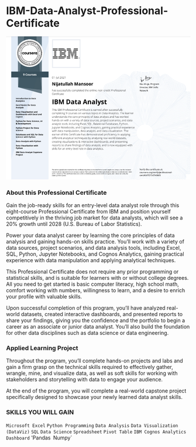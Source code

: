 # IBM-Data-Analyst-Professional-Certificate

![alt text](https://github.com/nijatullahmansoor/IBM-Data-Analyst-Professional-Certificate/blob/main/Certificate.PNG)


### About this Professional Certificate

Gain the job-ready skills for an entry-level data analyst role through this eight-course Professional Certificate from IBM and position yourself competitively in the thriving job market for data analysts, which will see a 20% growth until 2028 (U.S. Bureau of Labor Statistics).

Power your data analyst career by learning the core principles of data analysis and gaining hands-on skills practice. You’ll work with a variety of data sources, project scenarios, and data analysis tools, including Excel, SQL, Python, Jupyter Notebooks, and Cognos Analytics, gaining practical experience with data manipulation and applying analytical techniques.

This Professional Certificate does not require any prior programming or statistical skills, and is suitable for learners with or without college degrees. All you need to get started is basic computer literacy, high school math, comfort working with numbers, willingness to learn, and a desire to enrich your profile with valuable skills.

Upon successful completion of this program, you’ll have analyzed real-world datasets, created interactive dashboards, and presented reports to share your findings, giving you the confidence and the portfolio to begin a career as an associate or junior data analyst. You’ll also build the foundation for other data disciplines such as data science or data engineering.


### Applied Learning Project
Throughout the program, you’ll complete hands-on projects and labs and gain a firm grasp on the technical skills required to effectively gather, wrangle, mine, and visualize data, as well as soft skills for working with stakeholders and storytelling with data to engage your audience. 

 At the end of the program, you will complete a real-world capstone project specifically designed to showcase your newly learned data analyst skills. 
 
 ### SKILLS YOU WILL GAIN

`Microsoft Excel`  `Python Programming` `Data Analysis` `Data Visualization (DataViz)` `SQL` `Data Science` `Spreadsheet` `Pivot Table` `IBM Cognos Analytics` `Dashboard` 'Pandas` `Numpy`
